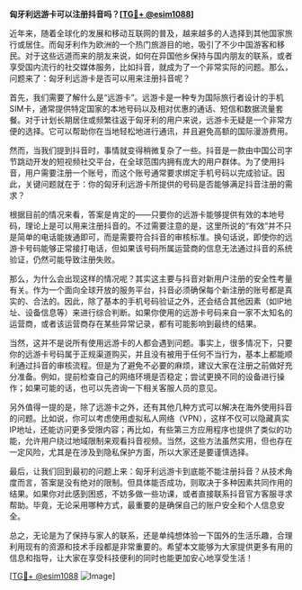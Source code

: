 **匈牙利远游卡可以注册抖音吗？[[TG💪+ @esim1088](https://t.me/s/esim1088)]**

近年来，随着全球化的发展和移动互联网的普及，越来越多的人选择到其他国家旅行或居住。而匈牙利作为欧洲的一个热门旅游目的地，吸引了不少中国游客和移民。对于这些远道而来的朋友来说，如何在异国他乡保持与国内朋友的联系，或者享受国内流行的社交媒体服务，比如抖音，就成为了一个非常实际的问题。那么，问题来了：匈牙利远游卡是否可以用来注册抖音呢？

首先，我们需要了解什么是“远游卡”。远游卡是一种专为国际旅行者设计的手机SIM卡，通常提供特定国家的本地号码以及相对优惠的通话、短信和数据流量套餐。对于计划长期居住或频繁往返于匈牙利的用户来说，远游卡无疑是一个非常方便的选择。它可以帮助你在当地轻松地进行通讯，并且避免高额的国际漫游费用。

然而，当我们提到抖音时，事情就变得稍微复杂了一些。抖音是一款由中国公司字节跳动开发的短视频社交平台，在全球范围内拥有庞大的用户群体。为了使用抖音，用户需要注册一个账号，而这个账号通常要求绑定手机号码以完成验证。因此，关键问题就在于：你的匈牙利远游卡所提供的号码是否能够满足抖音注册的需求？

根据目前的情况来看，答案是肯定的——只要你的远游卡能够提供有效的本地号码，理论上是可以用来注册抖音的。不过需要注意的是，这里所说的“有效”并不只是简单的电话能拨通即可，而是需要符合抖音的审核标准。换句话说，即使你的远游卡号码能够正常接打电话，但如果该号码所属运营商的信息无法通过抖音的系统验证，仍然可能导致注册失败。

那么，为什么会出现这样的情况呢？其实这主要与抖音对新用户注册的安全性考量有关。作为一个面向全球开放的服务平台，抖音必须确保每个新注册的账号都是真实的、合法的。因此，除了基本的手机号码验证之外，还会结合其他因素（如IP地址、设备信息等）来进行综合判断。如果你使用的远游卡号码来自一家不太知名的运营商，或者该运营商存在某些异常记录，都有可能影响到最终的结果。

当然，这并不是说所有使用远游卡的人都会遇到问题。事实上，很多情况下，只要你的远游卡号码属于正规渠道购买，并且没有被用于任何不当行为，基本上都能顺利通过抖音的审核流程。但是为了避免不必要的麻烦，建议大家在注册之前做好充分准备。例如，提前检查自己的网络环境是否稳定；尝试更换不同的设备进行操作；如果可能的话，也可以先咨询一下相关客服人员的意见。

另外值得一提的是，除了远游卡之外，还有其他几种方式可以解决在海外使用抖音的问题。比如说，你可以考虑使用虚拟私人网络（VPN），这样不仅可以隐藏真实IP地址，还能访问更多受限内容；再比如，有些第三方应用程序也提供了类似的功能，允许用户绕过地域限制来观看抖音视频。当然，这些方法虽然实用，但也存在一定风险，尤其是在涉及到隐私保护方面，所以大家还是要谨慎选择。

最后，让我们回到最初的问题上来：匈牙利远游卡到底能不能注册抖音？从技术角度而言，答案是没有绝对的限制。但具体能否成功，则取决于多种因素共同作用的结果。如果你对此感到困惑，不妨多做一些功课，或者直接联系抖音官方客服寻求帮助。毕竟，无论采用哪种方式，最重要的是确保自己的账户安全和个人信息安全。

总之，无论是为了保持与家人的联系，还是单纯想体验一下国外的生活乐趣，合理利用现有的资源和技术手段都是非常重要的。希望本文能够为大家提供更多有用的信息和指导，让大家在享受科技便利的同时也能更加安心地享受生活！

[[TG💪+ @esim1088](https://t.me/s/esim1088) ![Image](https://i.postimg.cc/4NQfJmqS/Snipaste-2025-05-13-00-14-12.png)]